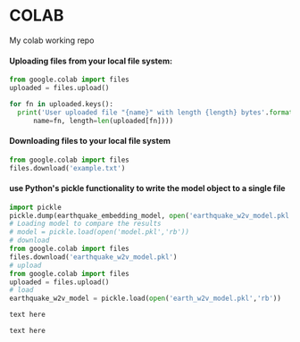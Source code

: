 # COLAB
My colab working repo


#### Uploading files from your local file system:

```python
from google.colab import files
uploaded = files.upload()

for fn in uploaded.keys():
  print('User uploaded file "{name}" with length {length} bytes'.format(
      name=fn, length=len(uploaded[fn])))

```

#### Downloading files to your local file system

```python
from google.colab import files
files.download('example.txt')
```

#### use Python's pickle functionality to write the model object to a single file

```python
import pickle
pickle.dump(earthquake_embedding_model, open('earthquake_w2v_model.pkl','wb'))
# Loading model to compare the results
# model = pickle.load(open('model.pkl','rb'))
# download
from google.colab import files
files.download('earthquake_w2v_model.pkl')
# upload
from google.colab import files
uploaded = files.upload()
# load
earthquake_w2v_model = pickle.load(open('earth_w2v_model.pkl','rb'))
```


```python
text here
```


```python
text here
```
